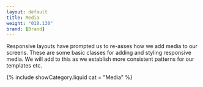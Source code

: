 ```yaml
---
layout: default
title: Media
weight: "010.130"
brand: [Brand]
---
```


<div class="col-sm-8 col-sm-offset-4">
	Responsive layouts have prompted us to re-asses how we add media to our screens. These are some basic classes for adding and styling responsive media. We will
	add to this as we establish more consistent patterns for our templates etc.
</div>

{% include showCategory.liquid  cat = "Media" %}